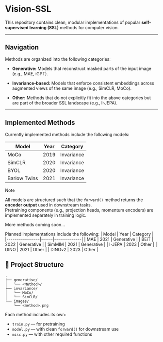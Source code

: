 # Vision-SSL
This repository contains clean, modular implementations of popular **self-supervised learning (SSL)** methods for computer vision.

---

## Navigation
Methods are organized into the following categories:

- **Generative:** Models that reconstruct masked parts of the input image (e.g., MAE, iGPT).

- **Invariance-based:** Models that enforce consistent embeddings across augmented views of the same image (e.g., SimCLR, MoCo).

- **Other:** Methods that do not explicitly fit into the above categories but are part of the broader SSL landscape (e.g., I-JEPA).


---

## Implemented Methods
Currently implemented methods include the following models:

| Model           | Year | Category     |
|-----------------|------|--------------|
| MoCo            | 2019 | Invariance   |
| SimCLR          | 2020 | Invariance   |
| BYOL            | 2020 | Invariance   |
| Barlow Twins    | 2021 | Invariance   |


> [!Note]  
> All models are structured such that the `forward()` method returns the **encoder output** used in downstream tasks.  
> Pretraining components (e.g., projection heads, momentum encoders) are implemented separately in training logic.

More methods coming soon...

Planned implementations include the following:
| Model           | Year | Category     |
|-----------------|------|--------------|
| MAE	          | 2021 | Generative   |
| BEiT	          | 2022 | Generative   |
| SimMIM	      | 2021 | Generative   |
| I-JEPA	      | 2023 | Other        |
| DINO	          | 2021 | Other        |
| DINOv2          | 2023 | Other        |

## 📁 Project Structure
```
. 
├── generative/ 
│   └── <Method>/ 
├── invariance/ 
│   └── MoCo/ 
│   └── SimCLR/ 
└── images/ 
    └── <method>.png
```

Each method includes its own:
- `train.py` — for pretraining  
- `model.py` — with clean `forward()` for downstream use  
- `misc.py` — with other required functions
